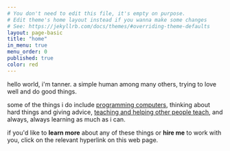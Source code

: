 ```yaml
---
# You don't need to edit this file, it's empty on purpose.
# Edit theme's home layout instead if you wanna make some changes
# See: https://jekyllrb.com/docs/themes/#overriding-theme-defaults
layout: page-basic
title: "home"
in_menu: true
menu_order: 0
published: true
color: red
---
```


hello world, i'm tanner. a simple human among many others, trying to love well and do good things.

some of the things i do include [programming computers](/coding), thinking about hard things and giving advice, [teaching and helping other people teach](/teaching), and always, always learning as much as i can.

if you'd like to **learn more** about any of these things or **hire me** to work with you, click on the relevant hyperlink on this web page.